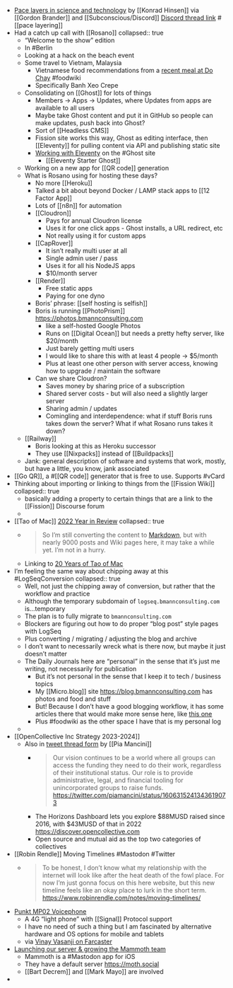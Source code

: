 - [Pace layers in science and technology](https://science-in-the-digital-era.khinsen.net/#Pace%20layers%20in%20science%20and%20technology) by [[Konrad Hinsen]] via [[Gordon Brander]] and [[Subconscious/Discord]] [Discord thread link](https://discord.com/channels/1003419732516552724/1006037244815089715/1055857821079580682) #[[pace layering]]
- Had a catch up call with [[Rosano]]
  collapsed:: true
	- “Welcome to the show” edition
	- In #Berlin
	- Looking at a hack on the beach event
	- Some travel to Vietnam, Malaysia
		- Vietnamese food recommendations from a [recent meal at Do Chay](https://foodwiki.bmann.ca/Do%2520Chay%2520Kingsway%2520Dec%252015th.html) #foodwiki
		- Specifically Banh Xeo Crepe
	- Consolidating on [[Ghost]] for lots of things
		- Members -> Apps -> Updates, where Updates from apps are available to all users
		- Maybe take Ghost content and put it in GitHub so people can make updates, push back into Ghost?
		- Sort of [[Headless CMS]]
		- Fission site works this way, Ghost as editing interface, then [[Eleventy]] for pulling content via API and publishing static site
		- [Working with Eleventy](https://ghost.org/docs/jamstack/eleventy/) on the #Ghost site
			- [[Eleventy Starter Ghost]]
	- Working on a new app for [[QR code]] generation
	- What is Rosano using for hosting these days?
		- No more [[Heroku]]
		- Talked a bit about beyond Docker / LAMP stack apps to [[12 Factor App]]
		- Lots of [[n8n]] for automation
		- [[Cloudron]]
			- Pays for annual Cloudron license
			- Uses it for one click apps - Ghost installs, a URL redirect, etc
			- Not really using it for custom apps
		- [[CapRover]]
			- It isn’t really multi user at all
			- Single admin user / pass
			- Uses it for all his NodeJS apps
			- $10/month server
		- [[Render]]
			- Free static apps
			- Paying for one dyno
		- Boris’ phrase: [[self hosting is selfish]]
		- Boris is running [[PhotoPrism]] https://photos.bmannconsulting.com
			- like a self-hosted Google Photos
			- Runs on [[Digital Ocean]] but needs a pretty hefty server, like $20/month
			- Just barely getting multi users
			- I would like to share this with at least 4 people -> $5/month
			- Plus at least one other person with server access, knowing how to upgrade / maintain the software
		- Can we share Cloudron?
			- Saves money by sharing price of a subscription
			- Shared server costs - but will also need a slightly larger server
			- Sharing admin / updates
			- Comingling and interdependence: what if stuff Boris runs takes down the server? What if what Rosano runs takes it down?
	- [[Railway]]
		- Boris looking at this as Heroku successor
		- They use [[Nixpacks]] instead of [[Buildpacks]]
	- Jank: general description of software and systems that work, mostly, but have a little, you know, jank associated
- [[Go QR]], a #[[QR code]] generator that is free to use. Supports #vCard
- Thinking about importing or linking to things from the [[Fission Wiki]]
  collapsed:: true
	- basically adding a property to certain things that are a link to the [[Fission]] Discourse forum
	-
- [[Tao of Mac]] [2022 Year in Review](https://taoofmac.com/space/blog/2022/12/23/1750)
  collapsed:: true
	- > So I’m still converting the content to [Markdown](https://taoofmac.com/space/markup/markdown), but with nearly 9000 posts and Wiki pages here, it may take a while yet. I’m not in a hurry.
	- Linking to [20 Years of Tao of Mac](https://taoofmac.com/space/blog/20)
- I’m feeling the same way about chipping away at this #LogSeqConversion
  collapsed:: true
	- Well, not just the chipping away of conversion, but rather that the workflow and practice
	- Although the temporary subdomain of `logseq.bmannconsulting.com` is…temporary
	- The plan is to fully migrate to `bmannconsulting.com`
	- Blockers are figuring out how to do proper “blog post” style pages with LogSeq
	- Plus converting / migrating / adjusting the blog and archive
	- I don’t want to necessarily wreck what is there now, but maybe it just doesn’t matter
	- The Daily Journals here are “personal” in the sense that it’s just me writing, not necessarily for publication
		- But it’s not personal in the sense that I keep it to tech / business topics
		- My [[Micro.blog]] site https://blog.bmannconsulting.com has photos and food and stuff
		- But! Because I don’t have a good blogging workflow, it has some articles there that would make more sense here, like [this one](https://blog.bmannconsulting.com/2022/06/02/kickstarting-an-app.html)
		- Plus #foodwiki as the other space I have that is my personal log
	-
- [[OpenCollective Inc Strategy 2023-2024]]
	- Also in [tweet thread form](https://twitter.com/piamancini/status/1606315238646722563) by [[Pia Mancini]]
		- > Our vision continues to be a world where all groups can access the funding they need to do their work, regardless of their institutional status. Our role is to provide administrative, legal, and financial tooling for unincorporated groups to raise funds. https://twitter.com/piamancini/status/1606315241343619073
		- The Horizons Dashboard lets you explore $88MUSD raised since 2016, with $43MUSD of that in 2022 https://discover.opencollective.com
		- Open source and mutual aid as the top two categories of collectives
- [[Robin Rendle]] Moving Timelines #Mastodon #Twitter
	- > To be honest, I don’t know what my relationship with the internet will look like after the heat death of the fowl place. For now I’m just gonna focus on this here website, but this new timeline feels like an okay place to lurk in the short term. https://www.robinrendle.com/notes/moving-timelines/
- [Punkt MP02 Voicephone](https://www.punkt.ch/en/products/mp02-4g-mobile-phone/)
	- A 4G “light phone” with [[Signal]] Protocol support
	- I have no need of such a thing but I am fascinated by alternative hardware and OS options for mobile and tablets
	- via [Vinay Vasanji on Farcaster](farcaster://casts/0xd57425cec42539876272ab179334702c66ba219e82633baf1185f8c3f9d4e5a2/0x3b4d38000cf249024b10bb21791cd9c744632131eafdf3794c144c34f395c509)
- [Launching our server & growing the Mammoth team](https://getmammoth.app/blog/announcement/)
	- Mammoth is a #Mastodon app for iOS
	- They have a default server https://moth.social
	- [[Bart Decrem]] and [[Mark Mayo]] are involved
-